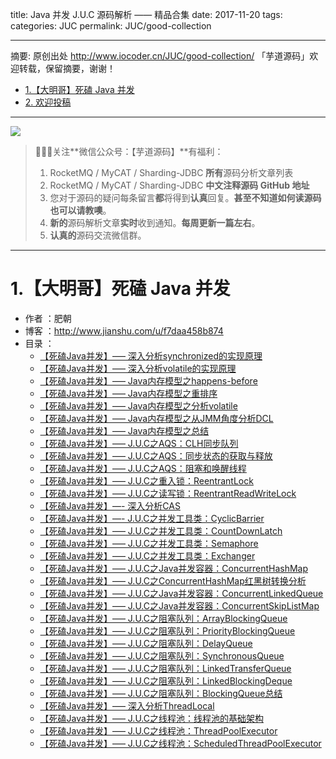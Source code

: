 title: Java 并发 J.U.C 源码解析 —— 精品合集
date: 2017-11-20
tags:
categories: JUC
permalink: JUC/good-collection

-------

摘要: 原创出处 http://www.iocoder.cn/JUC/good-collection/ 「芋道源码」欢迎转载，保留摘要，谢谢！

- [1.【大明哥】死磕 Java 并发](http://www.iocoder.cn/JUC/good-collection/)
- [2. 欢迎投稿](http://www.iocoder.cn/JUC/good-collection/)

-------

![](http://www.iocoder.cn/images/common/wechat_mp_2017_07_31.jpg)

> 🙂🙂🙂关注**微信公众号：【芋道源码】**有福利：
> 1. RocketMQ / MyCAT / Sharding-JDBC **所有**源码分析文章列表
> 2. RocketMQ / MyCAT / Sharding-JDBC **中文注释源码 GitHub 地址**
> 3. 您对于源码的疑问每条留言**都**将得到**认真**回复。**甚至不知道如何读源码也可以请教噢**。
> 4. **新的**源码解析文章**实时**收到通知。**每周更新一篇左右**。  
> 5. **认真的**源码交流微信群。

-------

# 1.【大明哥】死磕 Java 并发

* 作者 ：肥朝
* 博客 ：http://www.jianshu.com/u/f7daa458b874
* 目录 ：
    *  [【死磕Java并发】—– 深入分析synchronized的实现原理](https://mp.weixin.qq.com/s?__biz=MzUzMTA2NTU2Ng==&tempkey=OTMxX1hhUmYvZHplK1MwaGRjVUFvdXFxQTFCV0J5SmpOR3FpV2F2MjNSc2RWZGo4OVFRV0R6blBTV1NXbmFpYVBXUXlvSlBUNlBLbGszLUo2UFpMNTNmejBYR3NsSHNaRlVaX29BQW9nSVlTS1lSYzVndTZaYldWbG5yVTM3aXpPNW9hWk00cTJjZURLbnhIckUwLWdoaGV2ZGt0cWo0OWswVjVLcnVBRWd%2Bfg%3D%3D&chksm=7a497ecc4d3ef7da244bfc0eeeab28a0025a0067e9018496f12de0256a04e40a3407c33d905b#rd)
    *  [【死磕Java并发】—– 深入分析volatile的实现原理](https://mp.weixin.qq.com/s?__biz=MzUzMTA2NTU2Ng==&tempkey=OTMxX2RRSjg4NzNwa0F1NzBwVThvdXFxQTFCV0J5SmpOR3FpV2F2MjNSc2RWZGo4OVFRV0R6blBTV1NXbmFnZ1gwMTVzZXE1ejJ2Y0dFWl9NVVZfOWJkS2FQV2RUYnkycmJtY3ZFS2gzOFRRdkp3R3Z3RWFyOE9telBGSFc5TVNXdlI0b1pMZVBTVU9GR2NrR2FETFNRTEtUZzFRNHQxRF92bE5OdGNkNFF%2Bfg%3D%3D&chksm=7a497e354d3ef723604960de1d451f4ff49dfc57ba6d337c68bd1f31b89d21ef609d83cefbc7#rd)
    *  [【死磕Java并发】—– Java内存模型之happens-before](http://cmsblogs.com/?p=2102)
    *  [【死磕Java并发】—– Java内存模型之重排序](http://cmsblogs.com/?p=2116)
    *  [【死磕Java并发】—– Java内存模型之分析volatile](http://cmsblogs.com/?p=2148)
    *  [【死磕Java并发】—– Java内存模型之从JMM角度分析DCL](https://mp.weixin.qq.com/s?__biz=MzUzMTA2NTU2Ng==&tempkey=OTMxX2xCTzFaQmYvUGpaWlJyWEhvdXFxQTFCV0J5SmpOR3FpV2F2MjNSc2RWZGo4OVFRV0R6blBTV1NXbmFoeUxqdVNIYnBXUGJJMjlwWFJ2Z1NraWtxYk9WbWlUWjRyekdLb1JmbnNoZXR3N0NZR2kyaVJHSHZLbkZCcmtEc09zUWtWVE92MG9BVW5uZHdxWE5XNGRrLTh0WGZoOGtWWjE3ZU13Q29NdVF%2Bfg%3D%3D&chksm=7a497e3c4d3ef72a722389045dc6597278db9d423c7f58cd2ff8a3c8e442298428117019b54e#rd)
    *  [【死磕Java并发】—– Java内存模型之总结](http://cmsblogs.com/?p=2174)
    *  [【死磕Java并发】—– J.U.C之AQS：CLH同步队列](http://cmsblogs.com/?p=2188)
    *  [【死磕Java并发】—– J.U.C之AQS：同步状态的获取与释放](http://cmsblogs.com/?p=2197)
    *  [【死磕Java并发】—– J.U.C之AQS：阻塞和唤醒线程](http://cmsblogs.com/?p=2205)
    *  [【死磕Java并发】—– J.U.C之重入锁：ReentrantLock](http://cmsblogs.com/?p=2210)
    *  [【死磕Java并发】—– J.U.C之读写锁：ReentrantReadWriteLock](http://cmsblogs.com/?p=2213)
    *  [【死磕Java并发】—- 深入分析CAS](http://cmsblogs.com/?p=2235)
    *  [【死磕Java并发】—- J.U.C之并发工具类：CyclicBarrier](http://cmsblogs.com/?p=2241)
    *  [【死磕Java并发】—– J.U.C之并发工具类：CountDownLatch](http://cmsblogs.com/?p=2253)
    *  [【死磕Java并发】—– J.U.C之并发工具类：Semaphore](http://cmsblogs.com/?p=2263)
    *  [【死磕Java并发】—– J.U.C之并发工具类：Exchanger](http://cmsblogs.com/?p=2269)
    *  [【死磕Java并发】—– J.U.C之Java并发容器：ConcurrentHashMap](http://cmsblogs.com/?p=2283)
    *  [【死磕Java并发】—– J.U.C之ConcurrentHashMap红黑树转换分析](http://cmsblogs.com/?p=2329)
    *  [【死磕Java并发】—– J.U.C之Java并发容器：ConcurrentLinkedQueue](http://cmsblogs.com/?p=2353)
    *  [【死磕Java并发】—– J.U.C之Java并发容器：ConcurrentSkipListMap](http://cmsblogs.com/?p=2371)
    *  [【死磕Java并发】—– J.U.C之阻塞队列：ArrayBlockingQueue](http://cmsblogs.com/?p=2381)
    *  [【死磕Java并发】—– J.U.C之阻塞队列：PriorityBlockingQueue](http://cmsblogs.com/?p=2407)
    *  [【死磕Java并发】—– J.U.C之阻塞队列：DelayQueue](http://cmsblogs.com/?p=2413)
    *  [【死磕Java并发】—– J.U.C之阻塞队列：SynchronousQueue](http://cmsblogs.com/?p=2418)
    *  [【死磕Java并发】—– J.U.C之阻塞队列：LinkedTransferQueue](http://cmsblogs.com/?p=2433)
    *  [【死磕Java并发】—– J.U.C之阻塞队列：LinkedBlockingDeque](http://cmsblogs.com/?p=2437)
    *  [【死磕Java并发】—– J.U.C之阻塞队列：BlockingQueue总结](http://cmsblogs.com/?p=2440)
    *  [【死磕Java并发】—– 深入分析ThreadLocal](http://cmsblogs.com/?p=2442)
    *  [【死磕Java并发】—– J.U.C之线程池：线程池的基础架构](http://cmsblogs.com/?p=2444)
    *  [【死磕Java并发】—– J.U.C之线程池：ThreadPoolExecutor](http://cmsblogs.com/?p=2448)
    *  [【死磕Java并发】—– J.U.C之线程池：ScheduledThreadPoolExecutor](http://cmsblogs.com/?p=2451)